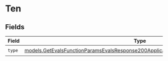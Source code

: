 # Ten


## Fields

| Field                                                                                                                                                                            | Type                                                                                                                                                                             | Required                                                                                                                                                                         | Description                                                                                                                                                                      |
| -------------------------------------------------------------------------------------------------------------------------------------------------------------------------------- | -------------------------------------------------------------------------------------------------------------------------------------------------------------------------------- | -------------------------------------------------------------------------------------------------------------------------------------------------------------------------------- | -------------------------------------------------------------------------------------------------------------------------------------------------------------------------------- |
| `type`                                                                                                                                                                           | [models.GetEvalsFunctionParamsEvalsResponse200ApplicationJSONResponseBodyData510Type](../models/getevalsfunctionparamsevalsresponse200applicationjsonresponsebodydata510type.md) | :heavy_check_mark:                                                                                                                                                               | N/A                                                                                                                                                                              |